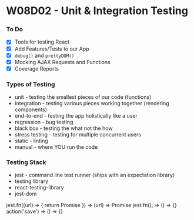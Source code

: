 # W08D02 - Unit & Integration Testing

### To Do
- [x] Tools for testing React
- [x] Add Features/Tests to our App
- [x] `debug()` and `prettyDOM()`
- [x] Mocking AJAX Requests and Functions
- [x] Coverage Reports

### Types of Testing

* unit - testing the smallest pieces of our code (functions)
* integration - testing various pieces working together (rendering components)
* end-to-end - testing the app holistically like a user
* regression - bug testing
* black box - testing the what not the how
* stress testing - testing for multiple concurrent users
* static - linting
* manual - where YOU run the code

### Testing Stack
* jest - command line test runner (ships with an expectation library)
* testing library
* react-testing-library
* jest-dom


jest.fn((url) => { return Promise }) => (url) => Promise 
jest.fn(); => () => {}
action('save') => () => {}









